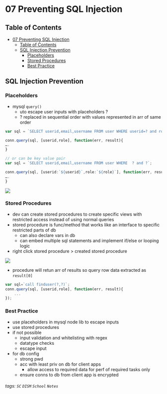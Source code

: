 

07 Preventing SQL Injection
===



## Table of Contents

- [07 Preventing SQL Injection](#07-preventing-sql-injection)
  * [Table of Contents](#table-of-contents)
  * [SQL Injection Prevention](#sql-injection-prevention)
    + [Placeholders](#placeholders)
    + [Stored Procedures](#stored-procedures)
    + [Best Practice](#best-practice)

SQL Injection Prevention
---
### Placeholders
- mysql `query()`
    - uto escape user inputs with placeholders ?
    - ? replaced in sequential order with values represented in arr of same order

```javascript
var sql = `SELECT userid,email,username FROM user WHERE userid=? and role=?`;

conn.query(sql, [userid,role], function(err, result){
….
}

// or can be key value pair
var sql = `SELECT userid,email,username FROM user WHERE  ? and ?`;

conn.query(sql, [userid:`${userid}`,role:`${role}`], function(err, result){
….
}
```
![](https://i.imgur.com/AF5pOJc.png)


### Stored Procedures
- dev can create stored procedures to create specific views with restricted access instead of using normal queries
- stored procedure is func/method that works like an interface to specific restricted parts of db
    - can also declare vars in db
    - can embed multiple sql statements and implement if/else or looping logic
- right click stored procedure > created stored procedure

![](https://i.imgur.com/WnX0j8y.png)
- procedure will retun arr of results so query row data extracted as `result[0]`

```javascript
var sql=`call finduser(?,?)`; 
conn.query(sql, [userid,role], function(err, result){
    ...
});
```

### Best Practice
- use placeholders in mysql node lib to escape inputs
- use stored procedures
- if not possible
    - input validation and whitelisting with regex
    - datatype checks
    - escape input
- for db config
    - strong pwd
    - acc with least priv on db for client apps
        - allow access to required data for perf of required tasks only
    - ensure conns to db from client app is encrypted






###### tags: `SC` `DISM` `School` `Notes`